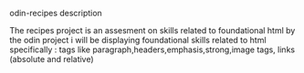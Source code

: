  odin-recipes description

The recipes project is an assesment on skills related to foundational html by the odin project 
i will be displaying foundational skills related to html 
specifically : tags like paragraph,headers,emphasis,strong,image tags, links (absolute and relative) 